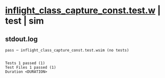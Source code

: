 # [inflight_class_capture_const.test.w](../../../../../examples/tests/valid/inflight_class_capture_const.test.w) | test | sim

## stdout.log
```log
pass ─ inflight_class_capture_const.test.wsim (no tests)
 
 
Tests 1 passed (1)
Test Files 1 passed (1)
Duration <DURATION>
```

